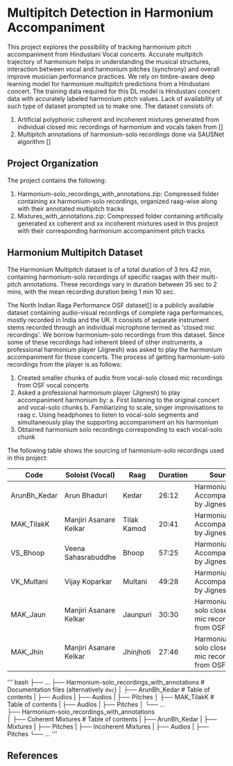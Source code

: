 # Multipitch Detection in Harmonium Accompaniment
This project explores the possibility of tracking harmonium pitch accompaniment from Hindustani Vocal concerts. Accurate multpitch trajectory of harmonium helps in understanding the musical structures, interaction between vocal and harmonium pitches (synchrony) and overall improve musician performance practices. We rely on timbre-aware deep learning model for harmonium multipitch predictions from a Hindustani concert. The training data required for this DL model is Hindustani concert data with accurately labeled harmonium pitch values. Lack of availability of such type of dataset prompted us to make one. The dataset consists of:
1. Artificial polyphonic coherent and incoherent mixtures generated from individual closed mic recordings of harmonium and vocals taken from []
2. Multipitch annotations of harmonium-solo recordings done via SAUSNet algorithm []

## Project Organization
The project contains the following:
1. Harmonium-solo_recordings_with_annotations.zip: Compressed folder containing xx harmonium-solo recordings, organized raag-wise along with their annotated multipitch tracks
2. Mixtures_with_annotations.zip: Compressed folder containing artificially generated xx coherent and xx incoherent mixtures used in this project with their corresponding harmonium accompaniment pitch tracks

## Harmonium Multipitch Dataset
The Harmonium Multipitch dataset is of a total duration of 3 hrs 42 min, containing harmonium-solo recordings of specific raagas with their multi-pitch annotations. These recordings
vary in duration between 35 sec to 2 mins, with the mean recording duration being 1 min 10 sec.

The North Indian Raga Performance OSF dataset[] is a publicly available dataset containing audio-visual recordings of complete raga performances, mostly recorded in India and the UK. It consists of separate instrument stems recorded through an individual microphone termed as 'closed mic recordings'. We borrow harmonium-solo recordings from this dataset. Since some of these recordings had inherent bleed of other instruments, a professional harmonium player (Jignesh) was asked to play the harmonium accompaniment for those concerts. The process of getting harmonium-solo recordings from the player is as follows:
1. Created smaller chunks of audio from vocal-solo closed mic recordings from OSF vocal concerts
2. Asked a professional harmonium player (Jignesh) to play accompaniment harmonium by:
  a. First listening to the original concert and vocal-solo chunks 
  b. Familiarizing to scale, singer improvisations to raag
  c. Using headphones to listen to vocal-solo segments and simultaneously play the supporting accompaniment on his harmonium
3. Obtained harmonium solo recordings corresponding to each vocal-solo chunk

The following table shows the sourcing of harmonium-solo recordings used in this project:

| Code | Soloist (Vocal) | Raag | Duration  | Source | Link to Concert Audio |
| ------------- | ------------- | ------------- | ------------- | ------------- | ------------- |
| ArunBh_Kedar | Arun Bhaduri  | Kedar  | 26:12  | Harmonium Accompaniment by Jignesh  | [ArunBh_Kedar_Steremix.wav](https://osf.io/mauzt) |
| MAK_TilakK | Manjiri Asanare Kelkar  | Tilak Kamod  | 20:41  | Harmonium Accompaniment by Jignesh | [MAK_TilakK_Stereomix.wav](https://osf.io/n5qkc) |
| VS_Bhoop | Veena Sahasrabuddhe  | Bhoop  | 57:25 | Harmonium Accompaniment by Jignesh | [VS_Bhoop_Stereomix.wav](https://osf.io/9ags7) |
| VK_Multani | Vijay Koparkar  | Multani  | 49:28  | Harmonium Accompaniment by Jignesh | [VK_Multani_Stereomix.wav](https://osf.io/k45q2) |
| MAK_Jaun | Manjiri Asanare Kelkar  | Jaunpuri | 30:30 | Harmonium solo closed-mic recording from OSF | [MAK_Jaun_Stereomix.wav](https://osf.io/prjq4) |
| MAK_Jhin | Manjiri Asanare Kelkar  | Jhinjhoti  | 27:46  | Harmonium solo closed-mic recording from OSF  | [MAK_Jhin_Stereomix.wav](https://osf.io/dxv76) |

 ''' bash
    ├── ...
    ├── Harmonium-solo_recordings_with_annotations                    # Documentation files (alternatively `doc`)
    │   ├── ArunBh_Kedar        # Table of contents
    |       ├── Audios
    |           ├── Audios
    |       ├── Pitches
    │   ├── MAK_TilakK        # Table of contents
    |       ├── Audios
    |       ├── Pitches
    │   └── ...       
    ├── Harmonium-solo_recordings_with_annotations    
    │       ├── Coherent Mixtures        # Table of contents
    |           ├── ArunBh_Kedar
    |               ├── Mixtures
    |               ├── Pitches
    |       ├── Incoherent Mixtures 
    |           ├── Audios
    |           ├── Pitches
    └── ...
 '''
## References
